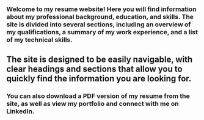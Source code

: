 ### Welcome to my resume website! Here you will find information about my professional background, education, and skills. The site is divided into several sections, including an overview of my qualifications, a summary of my work experience, and a list of my technical skills.

## The site is designed to be easily navigable, with clear headings and sections that allow you to quickly find the information you are looking for.

### You can also download a PDF version of my resume from the site, as well as view my portfolio and connect with me on LinkedIn.
